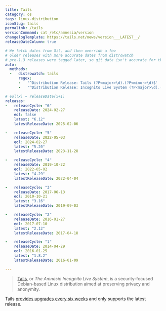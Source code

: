 ```yaml
---
title: Tails
category: os
tags: linux-distribution
iconSlug: tails
permalink: /tails
versionCommand: cat /etc/amnesia/version
changelogTemplate: https://tails.net/news/version___LATEST__/
releaseDateColumn: true

# We fetch dates from Git, and then override a few
# older releases with more accurate dates from distrowatch
# pre-1.3 releases were tagged later, so git data isn't accurate for those.
auto:
  methods:
  -   distrowatch: tails
      regex:
      -   '^Distribution Release: Tails (?P<major>\d).(?P<minor>\d)$'
      -   '^Distribution Release: Incognito Live System (?P<major>\d).(?P<minor>\d)$'

# eol(x) = releaseDate(x+1)
releases:
-   releaseCycle: "6"
    releaseDate: 2024-02-27
    eol: false
    latest: "6.12"
    latestReleaseDate: 2025-02-06

-   releaseCycle: "5"
    releaseDate: 2022-05-03
    eol: 2024-02-27
    latest: "5.20"
    latestReleaseDate: 2023-11-28

-   releaseCycle: "4"
    releaseDate: 2019-10-22
    eol: 2022-05-02
    latest: "4.29"
    latestReleaseDate: 2022-04-04

-   releaseCycle: "3"
    releaseDate: 2017-06-13
    eol: 2019-10-21
    latest: "3.16"
    latestReleaseDate: 2019-09-03

-   releaseCycle: "2"
    releaseDate: 2016-01-27
    eol: 2017-07-10
    latest: "2.12"
    latestReleaseDate: 2017-04-18

-   releaseCycle: "1"
    releaseDate: 2014-04-29
    eol: 2016-01-25
    latest: "1.8.2"
    latestReleaseDate: 2016-01-09

---
```


> [Tails](https://tails.net/about/), or _The Amnesic Incognito Live System_, is a
> security-focused Debian-based Linux distribution aimed at preserving privacy and anonymity.

Tails [provides upgrades every six weeks](https://tails.net/support/faq/#upgrade) and only
supports the latest release.
